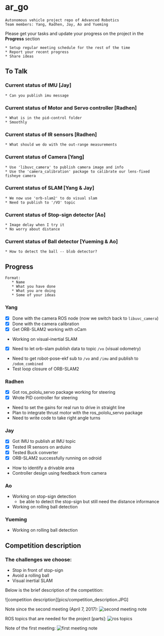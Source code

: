 # ar_go
    Autonomous vehicle project repo of Advanced Robotics
    Team members: Yang, Radhen, Jay, Ao and Yueming

Please get your tasks and update your progress on the project in the **Progress** section

    * Setup regular meeting schedule for the rest of the time
    * Report your recent progress
    * Share ideas

## To Talk
### Current status of IMU [Jay]
    * Can you publish imu message

### Current status of Motor and Servo controller [Radhen]
    * What is in the pid-control folder
    * Smoothly

### Current status of IR sensors [Radhen]
    * What should we do with the out-range measurements

### Current status of Camera [Yang] 
    * Use 'libuvc_camera' to publish camera image and info
    * Use the 'camera_calibration' package to calibrate our lens-fixed fisheye camera
    
### Current status of SLAM [Yang & Jay]
    * We now use 'orb-slam2' to do visual slam
    * Need to publish to '/VO' topic
    
### Current status of Stop-sign detector [Ao]
    * Image delay when I try it
    * No worry about distance

### Current status of Ball detector [Yueming & Ao]
    * How to detect the ball -- blob detector?


## Progress
    Format:
       * Name
       * What you have done
       * What you are doing
       * Some of your ideas

### Yang
* [x] Done with the camera ROS node (now we switch back to `libuvc_camera`)
* [x] Done with the camera calibration
* [x] Get ORB-SLAM2 working with oCam
* Working on visual-inertial SLAM
* [x] Need to let orb-slam publish data to topic `/vo` (visual odometry)
* Need to get robot-pose-ekf sub to `/vo` and `/imu` and publish to `/odom_combined`
* Test loop closure of ORB-SLAM2


### Radhen
* [x] Got ros_pololu_servo package working for steering
* [x] Wrote PID controller for steering
* Need to set the gains for real run to drive in straight line
* Plan to integrate thrust motor with the ros_pololu_servo package
* Need to write code to take right angle turns 

### Jay
* [x] Got IMU to publish at IMU topic
* [x] Tested IR sensors on arduino
* [x] Tested Buck converter
* [x] ORB-SLAM2 successfully running on odroid
* How to identify a drivable area
* Controller design using feedback from camera
 

### Ao
* Working on stop-sign detection
    - be able to detect the stop-sign but still need the distance informance
* Working on rolling ball detection

### Yueming
* Working on rolling ball detection


## Competition description

### The challenges we choose:
* Stop in front of stop-sign
* Avoid a rolling ball
* Visual inertial SLAM

Below is the brief description of the competition:

![competition description][pics/competition_description.JPG]



Note since the second meeting (April 7, 2017):
![second meeting note][meeting-2]

ROS topics that are needed for the project [parts]:
![ros topics][ros-topics]

Note of the first meeting:
![first meeting note][meeting-1]





[comp-describ]:pics/competition_description.JPG
[meeting-1]:pics/first_meeting_framework.JPG
[ros-topics]:pics/ros_topics_needed_[part].JPG
[meeting-2]:pics/meeting_April_7.JPG
